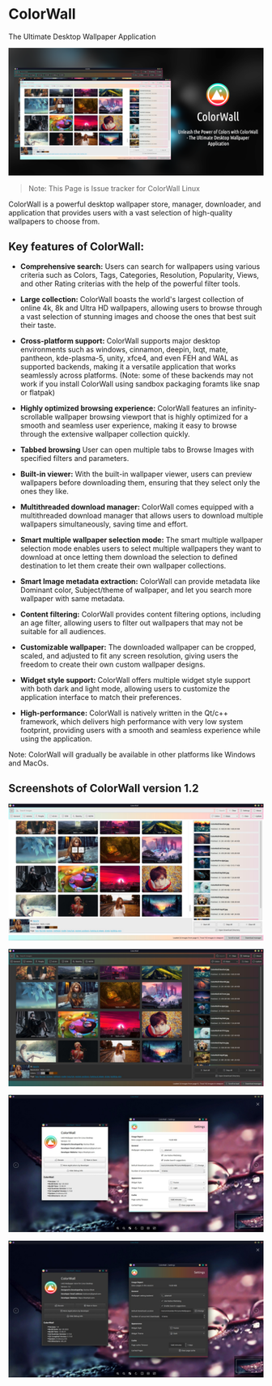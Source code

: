 # ColorWall
The Ultimate Desktop Wallpaper Application

<p align="center">
  <img src="https://github.com/keshavbhatt/colorwall-issue-tracker/blob/main/images/github_banner.png?raw=true">
</p>

> Note: This Page is Issue tracker for ColorWall Linux

ColorWall is a powerful desktop wallpaper store, manager, downloader, and application that provides users with a vast selection of high-quality wallpapers to choose from.

## Key features of ColorWall:

* **Comprehensive search:** Users can search for wallpapers using various criteria such as Colors, Tags, Categories, Resolution, Popularity, Views, and other Rating criterias with the help of the powerful filter tools.

* **Large collection:** ColorWall boasts the world's largest collection of online 4k, 8k and Ultra HD wallpapers, allowing users to browse through a vast selection of stunning images and choose the ones that best suit their taste.

* **Cross-platform support:** ColorWall supports major desktop environments such as windows, cinnamon, deepin, lxqt, mate, pantheon, kde-plasma-5, unity, xfce4, and even FEH and WAL as supported backends, making it a versatile application that works seamlessly across platforms. (Note: some of these backends may not work if you install ColorWall using sandbox packaging foramts like snap or flatpak)

* **Highly optimized browsing experience:** ColorWall features an infinity-scrollable wallpaper browsing viewport that is highly optimized for a smooth and seamless user experience, making it easy to browse through the extensive wallpaper collection quickly.

* **Tabbed browsing** User can open multiple tabs to Browse Images with specified filters and parameters.

* **Built-in viewer:** With the built-in wallpaper viewer, users can preview wallpapers before downloading them, ensuring that they select only the ones they like.

* **Multithreaded download manager:** ColorWall comes equipped with a multithreaded download manager that allows users to download multiple wallpapers simultaneously, saving time and effort.

* **Smart multiple wallpaper selection mode:** The smart multiple wallpaper selection mode enables users to select multiple wallpapers they want to download at once letting them download the selection to defined destination to let them create their own wallpaper collections.

* **Smart Image metadata extraction:** ColorWall can provide metadata like Dominant color, Subject/theme of wallpaper, and let you search more wallpaper with same metadata.

* **Content filtering:** ColorWall provides content filtering options, including an age filter, allowing users to filter out wallpapers that may not be suitable for all audiences.

* **Customizable wallpaper:** The downloaded wallpaper can be cropped, scaled, and adjusted to fit any screen resolution, giving users the freedom to create their own custom wallpaper designs.

* **Widget style support:** ColorWall offers multiple widget style support with both dark and light mode, allowing users to customize the application interface to match their preferences.

* **High-performance:** ColorWall is natively written in the Qt/c++ framework, which delivers high performance with very low system footprint, providing users with a smooth and seamless experience while using the application.

Note: ColorWall will gradually be available in other platforms like Windows and MacOs.


## Screenshots of ColorWall version 1.2

![ColorWall](https://github.com/keshavbhatt/colorwall-issue-tracker/blob/main/images/1.jpeg?raw=true)

![ColorWall](https://github.com/keshavbhatt/colorwall-issue-tracker/blob/main/images/2.jpeg?raw=true)

![ColorWall](https://github.com/keshavbhatt/colorwall-issue-tracker/blob/main/images/3.jpeg?raw=true)

![ColorWall](https://github.com/keshavbhatt/colorwall-issue-tracker/blob/main/images/4.jpeg?raw=true)
